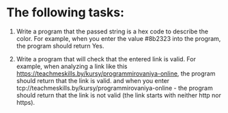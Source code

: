 # The following tasks:
1. Write a program that the passed string is a hex code to describe the color.
For example, when you enter the value #8b2323 into the program, the program should return Yes.

2. Write a program that will check that the entered link is valid.
For example, when analyzing a link like this https://teachmeskills.by/kursy/programmirovaniya-online, the program should return that the link is valid.
and when you enter tcp://teachmeskills.by/kursy/programmirovaniya-online - the program should return that the link is not valid (the link starts with neither http nor https).
